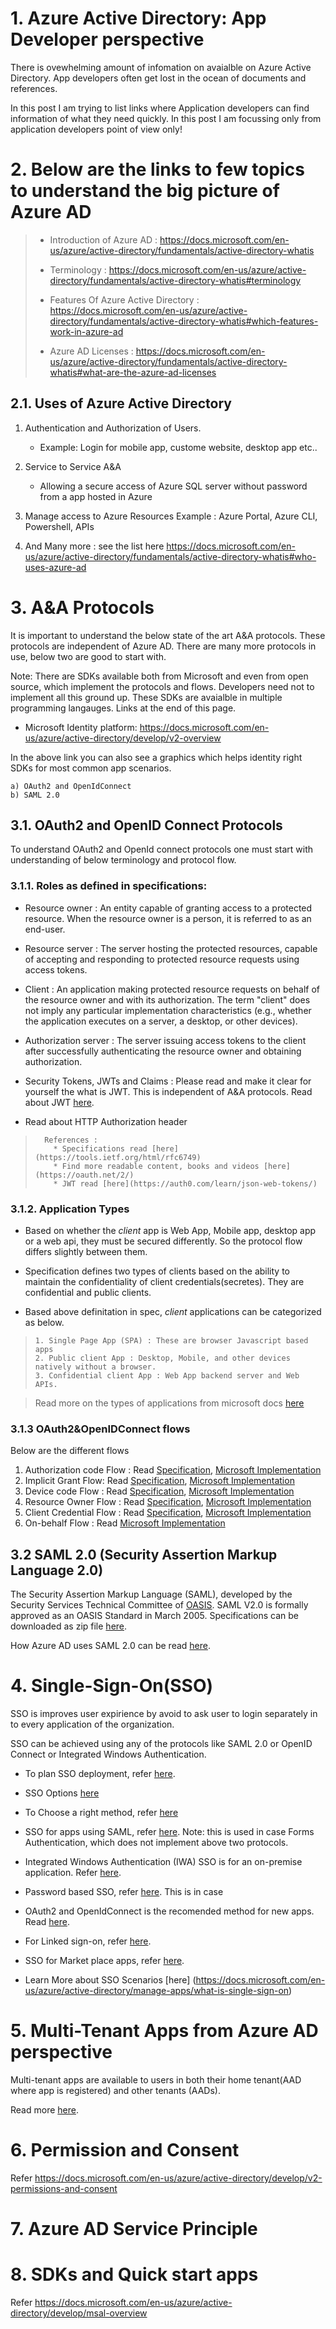 # 1. Azure Active Directory: App Developer perspective

There is ovewhelming amount of infomation on avaialble on Azure Active Directory. App developers often get lost in the ocean of documents and references.

In this post I am trying to list links where Application developers can find information of what they need quickly. In this post I am focussing only from application developers point of view only!

# 2. Below are the links to few topics to understand the big picture of Azure AD

> * Introduction of Azure AD : https://docs.microsoft.com/en-us/azure/active-directory/fundamentals/active-directory-whatis
> 
> * Terminology : https://docs.microsoft.com/en-us/azure/active-directory/fundamentals/active-directory-whatis#terminology
> 
> * Features Of Azure Active Directory : https://docs.microsoft.com/en-us/azure/active-directory/fundamentals/active-directory-whatis#which-features-work-in-azure-ad
> 
> * Azure AD Licenses : https://docs.microsoft.com/en-us/azure/active-directory/fundamentals/active-directory-whatis#what-are-the-azure-ad-licenses

## 2.1. Uses of Azure Active Directory
1. Authentication and Authorization of Users. 
    * Example: Login for mobile app, custome website, desktop app etc..

2. Service to Service A&A
    * Allowing a secure access of Azure SQL server without password from a app hosted in Azure

3. Manage access to Azure Resources
    Example : Azure Portal, Azure CLI, Powershell, APIs

4. And Many more : see the list here https://docs.microsoft.com/en-us/azure/active-directory/fundamentals/active-directory-whatis#who-uses-azure-ad


# 3. A&A Protocols
It is important to understand the below state of the art A&A protocols. These protocols are independent of Azure AD. There are many more protocols in use, below two are good to start with.
 
Note: There are SDKs available both from Microsoft and even from open source, which implement the protocols and flows. Developers need not to implement all this ground up. These SDKs are avaialble in multiple programming langauges. Links at the end of this page.
 
* Microsoft Identity platform: https://docs.microsoft.com/en-us/azure/active-directory/develop/v2-overview
 
In the above link you can also see a graphics which helps identity right SDKs for most common app scenarios.
 
```
a) OAuth2 and OpenIdConnect
b) SAML 2.0

```
## 3.1. OAuth2 and OpenID Connect Protocols 
 To understand OAuth2 and OpenId connect protocols one must start with understanding of below terminology and protocol flow.

### 3.1.1. Roles as defined in specifications:
* Resource owner :
      An entity capable of granting access to a protected resource.
      When the resource owner is a person, it is referred to as an
      end-user.
* Resource server : 
      The server hosting the protected resources, capable of accepting
      and responding to protected resource requests using access tokens.
* Client : 
      An application making protected resource requests on behalf of the
      resource owner and with its authorization.  The term "client" does
      not imply any particular implementation characteristics (e.g.,
      whether the application executes on a server, a desktop, or other
      devices).
* Authorization server :
      The server issuing access tokens to the client after successfully
      authenticating the resource owner and obtaining authorization.

* Security Tokens, JWTs and Claims : Please read and make it clear for yourself the what is JWT. This is independent of A&A protocols. Read about JWT [here](https://auth0.com/learn/json-web-tokens/).

* Read about HTTP Authorization header
      
>       References : 
>         * Specifications read [here](https://tools.ietf.org/html/rfc6749)
>         * Find more readable content, books and videos [here](https://oauth.net/2/)
>         * JWT read [here](https://auth0.com/learn/json-web-tokens/)

### 3.1.2. Application Types
* Based on whether the _client_ app is Web App, Mobile app, desktop app or a web api, they must be secured differently. So the protocol flow differs slightly between them. 
 
* Specification defines two types of clients based on the ability to maintain the confidentiality of client credentials(secretes). They are confidential and public clients.
 
* Based above definitation in spec, _client_ applications can be categorized as below.
>     1. Single Page App (SPA) : These are browser Javascript based apps
>     2. Public client App : Desktop, Mobile, and other devices natively without a browser.
>     3. Confidential client App : Web App backend server and Web APIs.
  
> Read more on the types of applications from microsoft docs [here](https://docs.microsoft.com/en-us/azure/active-directory/develop/authentication-flows-app-scenarios#single-page-public-client-and-confidential-client-applications)

### 3.1.3 OAuth2&OpenIDConnect flows

Below are the different flows 
1. Authorization code Flow : Read [Specification](https://tools.ietf.org/html/rfc6749#section-4.1), [Microsoft Implementation](https://docs.microsoft.com/en-us/azure/active-directory/develop/v2-oauth2-auth-code-flow)
2. Implicit Grant Flow:  Read [Specification](https://tools.ietf.org/html/rfc6749#section-4.2), [Microsoft Implementation](https://docs.microsoft.com/en-us/azure/active-directory/develop/v2-oauth2-implicit-grant-flow)
3. Device code Flow : Read [Specification](https://tools.ietf.org/html/rfc8628),  [Microsoft Implementation](https://docs.microsoft.com/en-us/azure/active-directory/develop/v2-oauth2-device-code)
4. Resource Owner Flow : Read [Specification](https://tools.ietf.org/html/rfc6749#section-4.3), [Microsoft Implementation](https://docs.microsoft.com/en-us/azure/active-directory/develop/v2-oauth-ropc)
5. Client Credential Flow : Read [Specification](https://tools.ietf.org/html/rfc6749#section-4.4), [Microsoft Implementation](https://docs.microsoft.com/en-us/azure/active-directory/develop/v2-oauth2-client-creds-grant-flow)
6. On-behalf Flow : Read [Microsoft Implementation](https://docs.microsoft.com/en-us/azure/active-directory/develop/v2-oauth2-on-behalf-of-flow)

## 3.2 SAML 2.0 (Security Assertion Markup Language 2.0)

The Security Assertion Markup Language (SAML), developed by the Security Services Technical Committee of [OASIS](https://www.oasis-open.org/org). SAML V2.0 is formally approved as an OASIS Standard in March 2005. Specifications can be downloaded as zip file [here](http://docs.oasis-open.org/security/saml/v2.0/saml-2.0-os.zip).

How Azure AD uses SAML 2.0 can be read [here](https://docs.microsoft.com/en-us/azure/active-directory/develop/active-directory-saml-protocol-reference).

# 4. Single-Sign-On(SSO)

SSO is improves user expirience by avoid to ask user to login separately in to every application of the organization.

SSO can be achieved using any of the protocols like SAML 2.0 or OpenID Connect or Integrated Windows Authentication. 

* To plan SSO deployment, refer [here](https://docs.microsoft.com/en-us/azure/active-directory/manage-apps/plan-sso-deployment).

* SSO Options [here](https://docs.microsoft.com/en-us/azure/active-directory/manage-apps/sso-options)

* To Choose a right method, refer [here](https://docs.microsoft.com/en-us/azure/active-directory/manage-apps/sso-options#choosing-a-single-sign-on-method)

* SSO for apps using SAML, refer [here](https://docs.microsoft.com/en-us/azure/active-directory/manage-apps/sso-options#saml-sso). Note: this is used in case Forms Authentication, which does not implement above two protocols.

* Integrated Windows Authentication (IWA) SSO is for an on-premise application. Refer [here](https://docs.microsoft.com/en-us/azure/active-directory/manage-apps/sso-options#integrated-windows-authentication-iwa-sso). 

* Password based SSO, refer [here](https://docs.microsoft.com/en-us/azure/active-directory/manage-apps/sso-options#password-based-sso). This is in case 

* OAuth2 and OpenIdConnect is the recomended method for new apps. Read [here](https://docs.microsoft.com/en-us/azure/active-directory/manage-apps/sso-options#openid-connect-and-oauth).

* For Linked sign-on, refer [here](https://docs.microsoft.com/en-us/azure/active-directory/manage-apps/configure-linked-sign-on).

* SSO for Market place apps, refer [here](https://docs.microsoft.com/en-us/azure/active-directory/manage-apps/one-click-sso-tutorial).

* Learn More about SSO Scenarios [here] (https://docs.microsoft.com/en-us/azure/active-directory/manage-apps/what-is-single-sign-on)


# 5. Multi-Tenant Apps from Azure AD perspective
Multi-tenant apps are available to users in both their home tenant(AAD where app is registered) and other tenants (AADs).

Read more [here](https://docs.microsoft.com/en-us/azure/active-directory/develop/single-and-multi-tenant-apps).

# 6. Permission and Consent
Refer https://docs.microsoft.com/en-us/azure/active-directory/develop/v2-permissions-and-consent

# 7. Azure AD Service Principle



# 8. SDKs and Quick start apps

Refer https://docs.microsoft.com/en-us/azure/active-directory/develop/msal-overview



